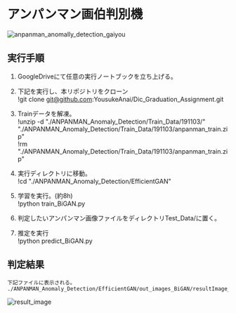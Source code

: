 # アンパンマン画伯判別機

![anpanman_anomally_detection_gaiyou](https://user-images.githubusercontent.com/46349770/70225769-01707500-1793-11ea-824f-4bf270d010b4.png)

## 実行手順

1.  GoogleDriveにて任意の実行ノートブックを立ち上げる。

2.  下記を実行し、本リポジトリをクローン  
      !git clone git@github.com:YousukeAnai/Dic_Graduation_Assignment.git

3.  Trainデータを解凍。  
      !unzip -d "./ANPANMAN_Anomaly_Detection/Train_Data/191103/" "./ANPANMAN_Anomaly_Detection/Train_Data/191103/anpanman_train.zip"  
      !rm "./ANPANMAN_Anomaly_Detection/Train_Data/191103/anpanman_train.zip"

4.  実行ディレクトリに移動。  
      !cd "./ANPANMAN_Anomaly_Detection/EfficientGAN"

5.  学習を実行。(約8h)  
      !python train_BiGAN.py

6.  判定したいアンパンマン画像ファイルをディレクトリTest_Data/に置く。

7.  推定を実行  
      !python predict_BiGAN.py

## 判定結果  

    下記ファイルに表示される。  
    ./ANPANMAN_Anomaly_Detection/EfficientGAN/out_images_BiGAN/resultImage_anpanman_test.png
![result_image](https://user-images.githubusercontent.com/46349770/70229068-d7ba4c80-1798-11ea-85be-ad4a95a23a5b.png)
